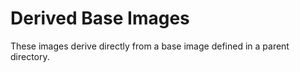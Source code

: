 # Derived Base Images

These images derive directly from a base image defined in a parent directory.
